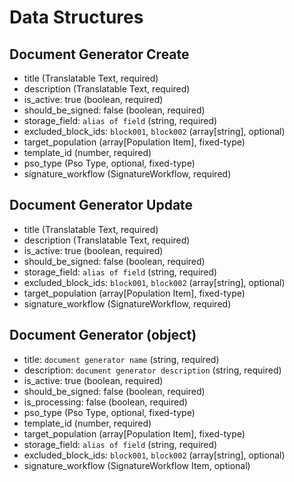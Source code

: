 # Data Structures

## Document Generator Create
+ title (Translatable Text, required)
+ description (Translatable Text, required)
+ is_active: true (boolean, required)
+ should_be_signed: false (boolean, required)
+ storage_field: `alias of field` (string, required)
+ excluded_block_ids: `block001`, `block002` (array[string], optional)
+ target_population (array[Population Item], fixed-type)
+ template_id (number, required)
+ pso_type (Pso Type, optional, fixed-type)
+ signature_workflow (SignatureWorkflow, required)

## Document Generator Update
+ title (Translatable Text, required)
+ description (Translatable Text, required)
+ is_active: true (boolean, required)
+ should_be_signed: false (boolean, required)
+ storage_field: `alias of field` (string, required)
+ excluded_block_ids: `block001`, `block002` (array[string], optional)
+ target_population (array[Population Item], fixed-type)
+ signature_workflow (SignatureWorkflow, required)

## Document Generator (object)
+ title: `document generator name` (string, required)
+ description: `document generator description` (string, required)
+ is_active: true (boolean, required)
+ should_be_signed: false (boolean, required)
+ is_processing: false (boolean, required)
+ pso_type (Pso Type, optional, fixed-type)
+ template_id (number, required)
+ target_population (array[Population Item], fixed-type)
+ storage_field: `alias of field` (string, required)
+ excluded_block_ids: `block001`, `block002` (array[string], optional)
+ signature_workflow (SignatureWorkflow Item, optional)